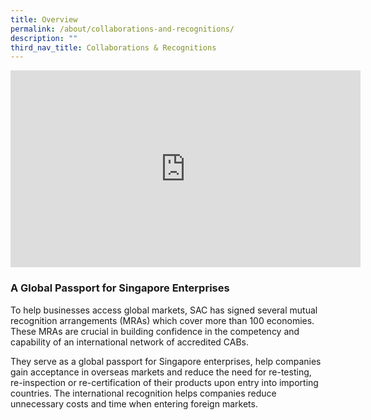 ```yaml
---
title: Overview
permalink: /about/collaborations-and-recognitions/
description: ""
third_nav_title: Collaborations & Recognitions
---
```

<!--html code for displaying an embedded youtube video; change the link in 'src' to use a different video-->
<div class="bp-youtube">
      <iframe allowfullscreen="" allow="autoplay; encrypted-media" frameborder="0" src="https://www.youtube.com/embed/rN9M7aJ85LU" height="315" width="560"></iframe>
</div>
<!-- end of html code-->

### A Global Passport for Singapore Enterprises

To help businesses access global markets, SAC has signed several mutual recognition arrangements (MRAs) which cover more than 100 economies. These MRAs are crucial in building confidence in the competency and capability of an international network of accredited CABs. 

They serve as a global passport for Singapore enterprises, help companies gain acceptance in overseas markets and reduce the need for re-testing, re-inspection or re-certification of their products upon entry into importing countries. The international recognition helps companies reduce unnecessary costs and time when entering foreign markets.